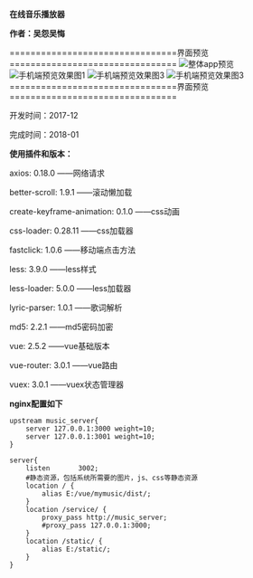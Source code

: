 **在线音乐播放器**

**作者：吴怨吴悔**



================================界面预览================================
![整体app预览](https://raw.githubusercontent.com/wuyuanwuhui99/vue_music/main/music.jpg)
![手机端预览效果图1](https://raw.githubusercontent.com/wuyuanwuhui99/vue_music/main/music_01.jpg)
![手机端预览效果图3](https://raw.githubusercontent.com/wuyuanwuhui99/vue_music/main/music_02.jpg)
![手机端预览效果图3](https://raw.githubusercontent.com/wuyuanwuhui99/vue_music/main/music_03.jpg)
================================界面预览================================



开发时间：2017-12

完成时间：2018-01


**使用插件和版本：**

axios: 0.18.0 ——网络请求

better-scroll: 1.9.1 ——滚动懒加载

create-keyframe-animation: 0.1.0 ——css动画

css-loader: 0.28.11 ——css加载器

fastclick: 1.0.6  ——移动端点击方法

less: 3.9.0 ——less样式

less-loader: 5.0.0 ——less加载器

lyric-parser: 1.0.1  ——歌词解析

md5: 2.2.1  ——md5密码加密

vue: 2.5.2 ——vue基础版本

vue-router: 3.0.1 ——vue路由

vuex: 3.0.1 ——vuex状态管理器

**nginx配置如下**

    upstream music_server{
        server 127.0.0.1:3000 weight=10;
        server 127.0.0.1:3001 weight=10;
    }

    server{
        listen       3002;
        #静态资源，包括系统所需要的图片，js、css等静态资源
        location / {
            alias E:/vue/mymusic/dist/;
        }
        location /service/ {
            proxy_pass http://music_server;
            #proxy_pass 127.0.0.1:3000;
        }
        location /static/ {
            alias E:/static/;
        }
    }
